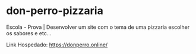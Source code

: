 # don-perro-pizzaria
Escola - Prova | Desenvolver um site com o tema de uma pizzaria escolher os sabores e etc...



Link Hospedado: https://donperro.online/
